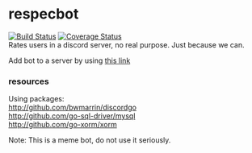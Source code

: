 # respecbot
[![Build Status](https://travis-ci.org/Jaggernaut555/respecbot.svg?branch=master)](https://travis-ci.org/Jaggernaut555/respecbot) [![Coverage Status](https://coveralls.io/repos/github/Jaggernaut555/respecbot/badge.svg)](https://coveralls.io/github/Jaggernaut555/respecbot)  
Rates users in a discord server, no real purpose. Just because we can.  

Add bot to a server by using [this link](https://www.youtube.com/watch?v=dQw4w9WgXcQ)  

### resources
Using packages:  
http://github.com/bwmarrin/discordgo  
http://github.com/go-sql-driver/mysql  
http://github.com/go-xorm/xorm  

Note: This is a meme bot, do not use it seriously.  